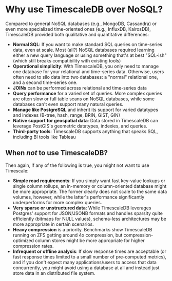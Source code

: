 # Why use TimescaleDB over NoSQL?

Compared to general NoSQL databases (e.g., MongoDB, Cassandra) or even
more specialized time-oriented ones (e.g., InfluxDB, KairosDB),
TimescaleDB provided both qualitative and quantitative differences:

- **Normal SQL**: If you want to make standard SQL queries on
  time-series data, even at scale.  Most (all?) NoSQL databases
  required learning either a new query language or using something
  that's at best "SQL-ish" (which still breaks compatibility with
  existing tools)
- **Operational simplicity**:  With TimescaleDB, you only need to manage one
  database for your relational and time-series data.  Otherwise, users
  often need to silo data into two databases: a "normal" relational
  one, and a second time-series one.
- **JOINs** can be performed across relational and time-series data
- **Query performance** for a varied set
  of queries.  More complex queries are often slow or full table scans
  on NoSQL databases, while some databases can't even support many
  natural queries.
- **Manage like PostgreSQL** and inherit its support for varied datatypes and
  indexes (B-tree, hash, range, BRIN, GiST, GIN)
- **Native support for geospatial data**: Data stored in TimescaleDB
  can leverage PostGIS's geometric datatypes, indexies, and queries.
- **Third-party tools**: TimescaleDB supports anything that speaks
  SQL, including BI tools like Tableau

## When *not* to use TimescaleDB?

Then again, if any of the following is true, you might not want to use Timescale:

- **Simple read requirements**: If you simply want fast key-value
lookups or single column rollups, an in-memory or column-oriented
database might be more appropriate.  The former clearly does not scale
to the same data volumes, however, while the latter's performance
significantly underperforms for more complex queries.
- **Very sparse or unstructured data**: While TimescaleDB leverages Postgres'
support for JSON/JSONB formats and handles sparsity quite efficiently (bitmaps
for NULL values), schema-less architectures may be more appropriate in
certain scenarios.
- **Heavy compression** is a priority.  Benchmarks show TimescaleDB running on
ZFS getting around 4x compression, but compression-optimized column stores might
be more appropriate for higher compression rates.
- **Infrequent or offline analysis**: If slow response times are
acceptable (or fast response times limited to a small number of
pre-computed metrics), and if you don't expect many applications/users
to access that data concurrently, you might avoid using a database at
all and instead just store data in an distributed file system.

